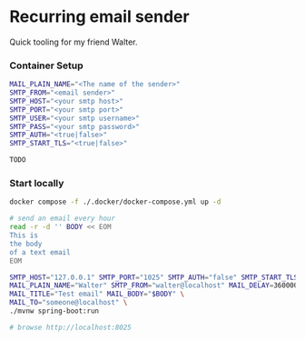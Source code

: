 # Recurring email sender

Quick tooling for my friend Walter.

### Container Setup

```bash
MAIL_PLAIN_NAME="<The name of the sender>"
SMTP_FROM="<email sender>"
SMTP_HOST="<your smtp host>"
SMTP_PORT="<your smtp port>"
SMTP_USER="<your smtp username>"
SMTP_PASS="<your smtp password>"
SMTP_AUTH="<true|false>"
SMTP_START_TLS="<true|false>"

TODO
```

### Start locally

```bash
docker compose -f ./.docker/docker-compose.yml up -d

# send an email every hour
read -r -d '' BODY << EOM
This is
the body
of a text email
EOM

SMTP_HOST="127.0.0.1" SMTP_PORT="1025" SMTP_AUTH="false" SMTP_START_TLS="false" \
MAIL_PLAIN_NAME="Walter" SMTP_FROM="walter@localhost" MAIL_DELAY=3600000 \
MAIL_TITLE="Test email" MAIL_BODY="$BODY" \
MAIL_TO="someone@localhost" \
./mvnw spring-boot:run

# browse http://localhost:8025
```
